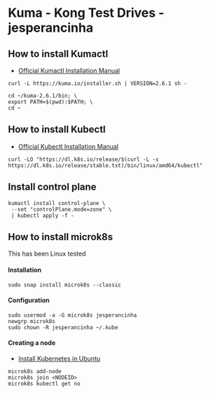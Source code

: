 # Kuma - Kong Test Drives - jesperancinha

## How to install Kumactl

-  [Official Kumactl Installation Manual](https://kuma.io/docs/2.6.x/production/install-kumactl/)

```shell
curl -L https://kuma.io/installer.sh | VERSION=2.6.1 sh -
```

```shell
cd ~/kuma-2.6.1/bin; \
export PATH=$(pwd):$PATH; \
cd ~
```

## How to install Kubectl

- [Official Kubectl Installation Manual](https://kubernetes.io/docs/tasks/tools/install-kubectl-linux/)

```shell
curl -LO "https://dl.k8s.io/release/$(curl -L -s https://dl.k8s.io/release/stable.txt)/bin/linux/amd64/kubectl"
```
## Install control plane

 ```shell
kumactl install control-plane \
  --set "controlPlane.mode=zone" \
  | kubectl apply -f -
```

## How to install microk8s

This has been Linux tested


#### Installation

```shell
sudo snap install microk8s --classic
```

#### Configuration

```shell
sudo usermod -a -G microk8s jesperancinha
newgrp microk8s
sudo chown -R jesperancinha ~/.kube
```

#### Creating a node

- [Install Kubernetes in Ubuntu](https://ubuntu.com/kubernetes/install)

```shell
microk8s add-node
microk8s join <NODEID>
microk8s kubectl get no
```

